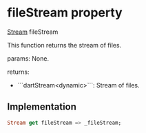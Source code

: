 


# fileStream property









[Stream](https://api.flutter.dev/flutter/dart-async/Stream-class.html) fileStream
  




<p>This function returns the stream of files.</p>
<p>params:
None.</p>
<p>returns:</p>
<ul>
<li>```dartStream&lt;dynamic&gt;```: Stream of files.</li>
</ul>



## Implementation

```dart
Stream get fileStream => _fileStream;
```









